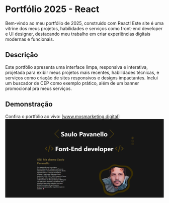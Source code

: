 # Portfólio 2025 - React

Bem-vindo ao meu portfólio de 2025, construído com React! Este site é uma vitrine dos meus projetos, habilidades e serviços como front-end developer e UI designer, destacando meu trabalho em criar experiências digitais modernas e funcionais.

## Descrição
Este portfólio apresenta uma interface limpa, responsiva e interativa, projetada para exibir meus projetos mais recentes, habilidades técnicas, e serviços como criação de sites responsivos e designs impactantes. Inclui um buscador de CEP como exemplo prático, além de um banner promocional pra meus serviços.

## Demonstração
Confira o portfólio ao vivo: [www.mxsmarketing.digital]  
![Screenshot do Portfólio](https://github.com/MxSGameJPS/portifolio2025-react/blob/main/imagem_2025-02-23_123238067.png?raw=true)  
